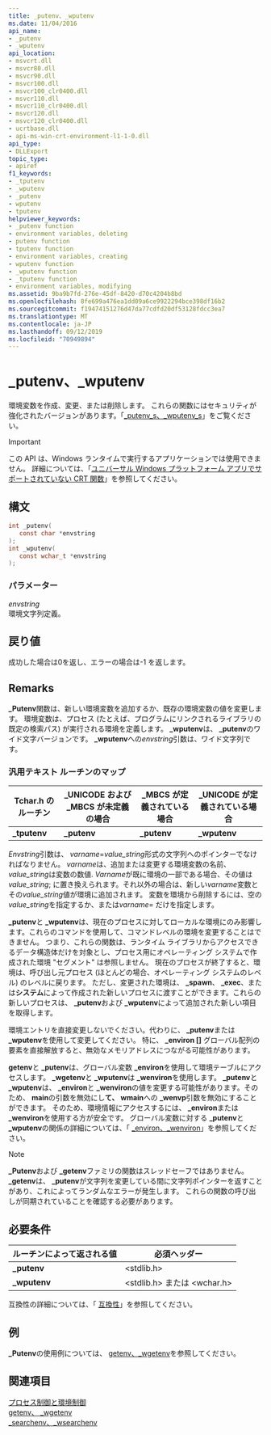 ```yaml
---
title: _putenv、_wputenv
ms.date: 11/04/2016
api_name:
- _putenv
- _wputenv
api_location:
- msvcrt.dll
- msvcr80.dll
- msvcr90.dll
- msvcr100.dll
- msvcr100_clr0400.dll
- msvcr110.dll
- msvcr110_clr0400.dll
- msvcr120.dll
- msvcr120_clr0400.dll
- ucrtbase.dll
- api-ms-win-crt-environment-l1-1-0.dll
api_type:
- DLLExport
topic_type:
- apiref
f1_keywords:
- _tputenv
- _wputenv
- _putenv
- wputenv
- tputenv
helpviewer_keywords:
- _putenv function
- environment variables, deleting
- putenv function
- tputenv function
- environment variables, creating
- wputenv function
- _wputenv function
- _tputenv function
- environment variables, modifying
ms.assetid: 9ba9b7fd-276e-45df-8420-d70c4204b8bd
ms.openlocfilehash: 8fe699a476ea1dd09a6ce9922294bce398df16b2
ms.sourcegitcommit: f19474151276d47da77cdfd20df53128fdcc3ea7
ms.translationtype: MT
ms.contentlocale: ja-JP
ms.lasthandoff: 09/12/2019
ms.locfileid: "70949894"
---
```

# <a name="_putenv-_wputenv"></a>_putenv、_wputenv

環境変数を作成、変更、または削除します。 これらの関数にはセキュリティが強化されたバージョンがあります。「[_putenv_s、_wputenv_s](putenv-s-wputenv-s.md)」をご覧ください。

> [!IMPORTANT]
> この API は、Windows ランタイムで実行するアプリケーションでは使用できません。 詳細については、「[ユニバーサル Windows プラットフォーム アプリでサポートされていない CRT 関数](../../cppcx/crt-functions-not-supported-in-universal-windows-platform-apps.md)」を参照してください。

## <a name="syntax"></a>構文

```C
int _putenv(
   const char *envstring
);
int _wputenv(
   const wchar_t *envstring
);
```

### <a name="parameters"></a>パラメーター

*envstring*<br/>
環境文字列定義。

## <a name="return-value"></a>戻り値

成功した場合は0を返し、エラーの場合は-1 を返します。

## <a name="remarks"></a>Remarks

**_Putenv**関数は、新しい環境変数を追加するか、既存の環境変数の値を変更します。 環境変数は、プロセス (たとえば、プログラムにリンクされるライブラリの既定の検索パス) が実行される環境を定義します。 **_wputenv**は、 **_putenv**のワイド文字バージョンです。 **_wputenv**への*envstring*引数は、ワイド文字列です。

### <a name="generic-text-routine-mappings"></a>汎用テキスト ルーチンのマップ

|Tchar.h のルーチン|_UNICODE および _MBCS が未定義の場合|_MBCS が定義されている場合|_UNICODE が定義されている場合|
|---------------------|--------------------------------------|--------------------|-----------------------|
|**_tputenv**|**_putenv**|**_putenv**|**_wputenv**|

*Envstring*引数は、 *varname*=*value_string*形式の文字列へのポインターでなければなりません。 *varname*は、追加または変更する環境変数の名前、 *value_string*は変数の数値. *Varname*が既に環境の一部である場合、その値は*value_string*; に置き換えられます。それ以外の場合は、新しい*varname*変数とその*value_string*値が環境に追加されます。 変数を環境から削除するには、空の*value_string*を指定するか、または*varname*= だけを指定します。

**_putenv**と **_wputenv**は、現在のプロセスに対してローカルな環境にのみ影響します。これらのコマンドを使用して、コマンドレベルの環境を変更することはできません。 つまり、これらの関数は、ランタイム ライブラリからアクセスできるデータ構造体だけを対象とし、プロセス用にオペレーティング システムで作成された環境 "セグメント" は参照しません。 現在のプロセスが終了すると、環境は、呼び出し元プロセス (ほとんどの場合、オペレーティング システムのレベル) のレベルに戻ります。 ただし、変更された環境は、 **_spawn**、 **_exec**、または**システム**によって作成された新しいプロセスに渡すことができます。これらの新しいプロセスは、 **_putenv**および **_wputenv**によって追加された新しい項目を取得します。

環境エントリを直接変更しないでください。代わりに、 **_putenv**または **_wputenv**を使用して変更してください。 特に、 **_environ []** グローバル配列の要素を直接解放すると、無効なメモリアドレスにつながる可能性があります。

**getenv**と **_putenv**は、グローバル変数 **_environ**を使用して環境テーブルにアクセスします。 **_wgetenv**と **_wputenv**は **_wenviron**を使用します。 **_putenv**と **_wputenv**は、 **_environ**と **_wenviron**の値を変更する可能性があります。そのため、 **main**の引数を無効にし**て、** **wmain**への **_wenvp**引数を無効にすることができます。 そのため、環境情報にアクセスするには、 **_environ**または **_wenviron**を使用する方が安全です。 グローバル変数に対する **_putenv**と **_wputenv**の関係の詳細については、「 [_environ、_wenviron](../../c-runtime-library/environ-wenviron.md)」を参照してください。

> [!NOTE]
> **_Putenv**および **_getenv**ファミリの関数はスレッドセーフではありません。 **_getenv**は、 **_putenv**が文字列を変更している間に文字列ポインターを返すことがあり、これによってランダムなエラーが発生します。 これらの関数の呼び出しが同期されていることを確認する必要があります。

## <a name="requirements"></a>必要条件

|ルーチンによって返される値|必須ヘッダー|
|-------------|---------------------|
|**_putenv**|\<stdlib.h>|
|**_wputenv**|\<stdlib.h> または \<wchar.h>|

互換性の詳細については、「 [互換性](../../c-runtime-library/compatibility.md)」を参照してください。

## <a name="example"></a>例

**_Putenv**の使用例については、 [getenv、_wgetenv](getenv-wgetenv.md)を参照してください。

## <a name="see-also"></a>関連項目

[プロセス制御と環境制御](../../c-runtime-library/process-and-environment-control.md)<br/>
[getenv、 _wgetenv](getenv-wgetenv.md)<br/>
[_searchenv、_wsearchenv](searchenv-wsearchenv.md)<br/>
